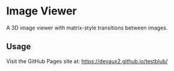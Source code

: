# Image Viewer

A 3D image viewer with matrix-style transitions between images.

## Usage

Visit the GitHub Pages site at: https://devaux2.github.io/testblub/